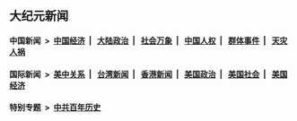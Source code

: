 ## 大纪元新闻

#### 中国新闻 &nbsp;>&nbsp; [中国经济](indexes/ncid283/README.md?10061645) &nbsp;| &nbsp; [大陆政治](indexes/ncid277/README.md?10061645) &nbsp;| &nbsp; [社会万象](indexes/ncid282/README.md?10061645) &nbsp;| &nbsp; [中国人权](indexes/ncid278/README.md?10061645) &nbsp;| &nbsp; [群体事件](indexes/ncid279/README.md?10061645) &nbsp;| &nbsp; [天灾人祸](indexes/ncid280/README.md?10061645)

#### 国际新闻 &nbsp;>&nbsp; [美中关系](indexes/nf1412576/README.md?10061645) &nbsp;| &nbsp; [台湾新闻](indexes/ncid1349361/README.md?10061645) &nbsp;| &nbsp; [香港新闻](indexes/ncid1349362/README.md?10061645) &nbsp;| &nbsp; [美国政治](indexes/ncid1078159/README.md?10061645) &nbsp;| &nbsp; [美国社会](indexes/ncid1078160/README.md?10061645) &nbsp;| &nbsp; [美国经济](indexes/ncid1078158/README.md?10061645)

#### 特别专题 &nbsp;>&nbsp; [中共百年历史](https://github.com/easy2view/epoch-special/blob/master/README.md?10061645)  
